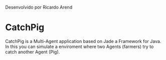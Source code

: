 Desenvolvido por Ricardo Arend

# CatchPig
  
  CatchPig is a Multi-Agent application based on Jade a Framework for Java.
  In this you can simulate a enviroment where two Agents (farmers) try to catch another Agent (Pig).
 

